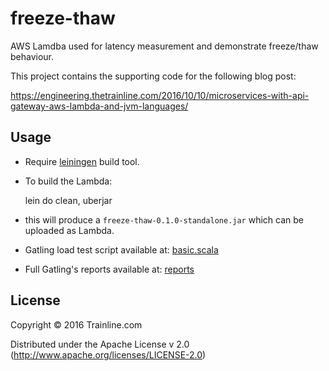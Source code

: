 # freeze-thaw

AWS Lamdba used for latency measurement and demonstrate freeze/thaw behaviour.

This project contains the supporting code for the following blog post:

   https://engineering.thetrainline.com/2016/10/10/microservices-with-api-gateway-aws-lambda-and-jvm-languages/

## Usage

  * Require [leiningen](http://leiningen.org/) build tool.
  * To build the Lambda:

     lein do clean, uberjar

  * this will produce a `freeze-thaw-0.1.0-standalone.jar` which can be
    uploaded as Lambda.

  * Gatling load test script available at: [basic.scala](gatling/basic.scala)

  * Full Gatling's reports available at: [reports](reports/)

## License

Copyright © 2016 Trainline.com

Distributed under the Apache License v 2.0 (http://www.apache.org/licenses/LICENSE-2.0)
